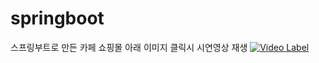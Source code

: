 # springboot
스프링부트로 만든 카페 쇼핑몰 
아래 이미지 클릭시 시연영상 재생
[![Video Label](http://img.youtube.com/vi/T5u7gTr8MGk/0.jpg)](https://youtu.be/T5u7gTr8MGk)
